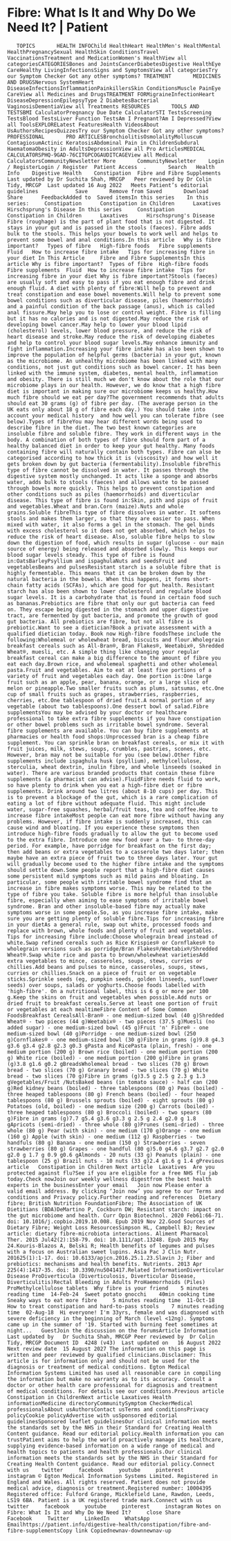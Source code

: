 # Fibre: What Is It and Why Do We Need It? | Patient

       TOPICS       HEALTH INFOChild HealthHeart HealthMen's HealthMental HealthPregnancySexual HealthSkin ConditionsTravel VaccinationsTreatment and MedicationWomen's HealthView all categoriesCATEGORIESBones and JointsCancerDiabetesDigestive HealthEye CareHealthy LivingInfectionsSigns and SymptomsView all categoriesTry our Symptom Checker Got any other symptoms? TREATMENT       MEDICINES AND DRUGSNervous SystemHeart DiseaseInfectionsInflammationPainkillersSkin ConditionsMuscle PainEye CareView all Medicines and DrugsTREATMENT FORMigraineInfectionHeart DiseaseDepressionEpilepsyType 2 DiabetesBacterial VaginosisDementiaView all Treatments RESOURCES       TOOLS AND TESTSBMI CalculatorPregnancy Due Date CalculatorSTI TestsScreening TestsBlood TestsLiver Function TestsAm I Pregnant?Am I Depressed?View all ToolsEXPLORELatest FeaturesHealth VideosAbout UsAuthorsRecipesQuizzesTry our Symptom Checker Got any other symptoms? PROFESSIONAL       PRO ARTICLESBronchiolitisOsmolalityMolluscum ContagiosumActinic KeratosisAbdominal Pain in ChildrenSubdural HaematomaObesity in AdultsDepressionView all Pro ArticlesMEDICAL CALCULATORSPHQ-9GAD-76CITGPCOGAUDITCAGEView all Medical CalculatorsCommunityNewsletter More       CommunityNewsletter    Login / RegisterLogin / Register  Patient Access  .       Search   Health Info    Digestive Health    Constipation  Fibre and Fibre Supplements Last updated by Dr Suchita Shah, MRCGP   Peer reviewed by Dr Colin Tidy, MRCGP  Last updated 16 Aug 2022   Meets Patient’s editorial guidelines            Save       Remove from Saved       Download      Share      FeedbackAdded to  Saved itemsIn this series    In this series:     Constipation      Constipation in Children      Laxatives      Hirschsprung's Disease In this series     Constipation      Constipation in Children      Laxatives      Hirschsprung's Disease Fibre (roughage) is the part of plant food that is not digested. It stays in your gut and is passed in the stools (faeces). Fibre adds bulk to the stools. This helps your bowels to work well and helps to prevent some bowel and anal conditions.In this article   Why is fibre important?   Types of fibre   High-fibre foods   Fibre supplements   Fluid   How to increase fibre intake   Tips for increasing fibre in your diet In This Article     Fibre and Fibre SupplementsIn this article Why is fibre important?  Types of fibre  High-fibre foods  Fibre supplements  Fluid  How to increase fibre intake  Tips for increasing fibre in your diet Why is fibre important?Stools (faeces) are usually soft and easy to pass if you eat enough fibre and drink enough fluid. A diet with plenty of fibre:Will help to prevent and treat constipation and ease bowel movements.Will help to prevent some bowel conditions such as diverticular disease, piles (haemorrhoids) and a painful condition of the back passage (anus), which is called anal fissure.May help you to lose or control weight. Fibre is filling but it has no calories and is not digested.May reduce the risk of developing bowel cancer.May help to lower your blood lipid (cholesterol) levels, lower blood pressure, and reduce the risk of heart disease and stroke.May reduce the risk of developing diabetes and help to control your blood sugar levels.May enhance immunity and fight inflammation.Increasing your fibre intake has also been shown to improve the population of helpful germs (bacteria) in your gut, known as the microbiome. An unhealthy microbiome has been linked with many conditions, not just gut conditions such as bowel cancer. It has been linked with the immune system, diabetes, mental health, inflammation and obesity. There is still much we don't know about the role that our microbiome plays in our health. However, we do know that a high fibre diet is important in making sure our microbiome keeps us healthy.How much fibre should we eat per day?The government recommends that adults should eat 30 grams (g) of fibre per day. (The average person in the UK eats only about 18 g of fibre each day.) You should take into account your medical history  and how well you can tolerate fibre (see below).Types of fibreYou may hear different words being used to describe fibre in the diet. The two best known categories are insoluble fibre and soluble fibre. They work in different ways in the body. A combination of both types of fibre should form part of a healthy balanced diet in order to keep your gut healthy. Many foods containing fibre will naturally contain both types. Fibre can also be categorised according to how thick it is (viscosity) and how well it gets broken down by gut bacteria (fermentability).Insoluble fibreThis type of fibre cannot be dissolved in water. It passes through the digestive system mostly unchanged. It acts like a sponge and absorbs water, adds bulk to stools (faeces) and allows waste to be passed through bowels more quickly. This helps to prevent constipation and other conditions such as piles (haemorrhoids) and diverticular disease. This type of fibre is found in:Skin, pith and pips of fruit and vegetables.Wheat and bran.Corn (maize).Nuts and whole grains.Soluble fibreThis type of fibre dissolves in water. It softens stools and makes them larger, so that they are easier to pass. When mixed with water, it also forms a gel in the stomach. The gel binds with excess cholesterol so it does not get absorbed, which helps to reduce the risk of heart disease. Also, soluble fibre helps to slow down the digestion of food, which results in sugar (glucose - our main source of energy) being released and absorbed slowly. This keeps our blood sugar levels steady. This type of fibre is found in:OatsBarleyPsyllium and ispaghulaNuts and seedsFruit and vegetablesBeans and pulsesResistant starch is a soluble fibre that is highly fermentable. This means that it can be broken down by the natural bacteria in the bowels. When this happens, it forms short-chain fatty acids (SCFAs), which are good for gut health. Resistant starch has also been shown to lower cholesterol and regulate blood sugar levels. It is a carbohydrate that is found in certain food such as bananas.Prebiotics are fibre that only our gut bacteria can feed on. They escape being digested in the stomach and upper digestive tract, are fermented by gut bacteria, and promote the growth of good gut bacteria. All prebiotics are fibre, but not all fibre is prebiotic.Want to see a dietician?Book a private assessment with a qualified dietician today. Book now High-fibre foodsThese include the following:Wholemeal or wholewheat bread, biscuits and flour.Wholegrain breakfast cereals such as All-Bran®, Bran Flakes®, Weetabix®, Shredded Wheat®, muesli, etc. A simple thing like changing your regular breakfast cereal can make a big difference to the amount of fibre you eat each day.Brown rice, and wholemeal spaghetti and other wholemeal pasta.Fruit and vegetables. Aim to eat at least five portions of a variety of fruit and vegetables each day. One portion is:One large fruit such as an apple, pear, banana, orange, or a large slice of melon or pineapple.Two smaller fruits such as plums, satsumas, etc.One cup of small fruits such as grapes, strawberries, raspberries, cherries, etc.One tablespoon of dried fruit.A normal portion of any vegetable (about two tablespoons).One dessert bowl of salad.Fibre supplementsYou may be advised by your doctor or healthcare professional to take extra fibre supplements if you have constipation or other bowel problems such as irritable bowel syndrome. Several fibre supplements are available. You can buy fibre supplements at pharmacies or health food shops:Unprocessed bran is a cheap fibre supplement. You can sprinkle bran on breakfast cereals, or mix it with fruit juices, milk, stews, soups, crumbles, pastries, scones, etc. However, bran may not be suitable for you (see below).Other fibre supplements include ispaghula husk (psyllium), methylcellulose, sterculia, wheat dextrin, inulin fibre, and whole linseeds (soaked in water). There are various branded products that contain these fibre supplements (a pharmacist can advise).FluidFibre needs fluid to work, so have plenty to drink when you eat a high-fibre diet or fibre supplements. Drink around two litres (about 8-10 cups) per day. This is to prevent a blockage of the gut, which is a rare complication of eating a lot of fibre without adequate fluid. This might include water, sugar-free squashes, herbal/fruit teas, tea and coffee.How to increase fibre intakeMost people can eat more fibre without having any problems. However, if fibre intake is suddenly increased, this can cause wind and bloating. If you experience these symptoms then introduce high-fibre foods gradually to allow the gut to become used to the extra fibre. Introduce one new food over a two- to three-day period. For example, have porridge for breakfast on the first day; then add beans or extra vegetables to a casserole two days later; then maybe have an extra piece of fruit two to three days later. Your gut will gradually become used to the higher fibre intake and the symptoms should settle down.Some people report that a high-fibre diet causes some persistent mild symptoms such as mild pains and bloating. In particular, some people with irritable bowel syndrome find that an increase in fibre makes symptoms worse. This may be related to the type of fibre you take. Soluble fibre is more helpful than insoluble fibre, especially when aiming to ease symptoms of irritable bowel syndrome. Bran and other insoluble-based fibre may actually make symptoms worse in some people.So, as you increase fibre intake, make sure you are getting plenty of soluble fibre.Tips for increasing fibre in your dietAs a general rule, swap out white, processed foods and replace with brown, whole foods and plenty of fruit and vegetables. Tips for increasing fibre include:Choose wholegrain bread instead of white.Swap refined cereals such as Rice Krispies® or Cornflakes® to wholegrain versions such as porridge/Bran Flakes®/Weetabix®/Shredded Wheat®.Swap white rice and pasta to brown/wholewheat varietiesAdd extra vegetables to mince, casseroles, soups, stews, curries or chillies.Add beans and pulses to mince, casseroles, soups, stews, curries or chillies.Snack on a piece of fruit or on vegetable sticks.Sprinkle seeds (eg, pumpkin seeds, golden linseeds, sunflower seeds) over soups, salads or yoghurts.Choose foods labelled with 'high-fibre'. On a nutritional label, this is 6 g or more per 100 g.Keep the skins on fruit and vegetables when possible.Add nuts or dried fruit to breakfast cereals.Serve at least one portion of fruit or vegetables at each mealtimeFibre Content of Some Common FoodsBreakfast CerealsAll-Bran® - one medium-sized bowl (40 g)Shredded Wheat® - two pieces (44 g)Weetabix® - two pieces (37.5 g)Muesli (no added sugar) - one medium-sized bowl (45 g)Fruit 'n' Fibre® - one medium-sized bowl (40 g)Porridge - one medium-sized bowl (250 g)Cornflakes® - one medium-sized bowl (30 g)Fibre in grams (g)9.8 g4.3 g3.6 g3.4 g2.8 g2.3 g0.3 gPasta and RicePasta (plain, fresh) - one medium portion (200 g) Brown rice (boiled) - one medium portion (200 g) White rice (boiled) - one medium portion (200 g)Fibre in grams (g)3.8 g1.6 g0.2 gBreadsWholemeal bread - two slices (70 g) Brown bread - two slices (70 g) Granary bread - two slices (70 g) White bread - two slices (70 g)Fibre in grams (g)3.5 g 2.5 g 2.3 g 1.3 gVegetables/Fruit /NutsBaked beans (in tomato sauce) - half can (200 g)Red kidney beans (boiled) - three tablespoons (80 g) Peas (boiled) - three heaped tablespoons (80 g) French beans (boiled) - four heaped tablespoons (80 g) Brussels sprouts (boiled) - eight sprouts (80 g) Potatoes (old, boiled) - one medium size (200 g) Carrots (boiled) - three heaped tablespoons (80 g) Broccoli (boiled) - two spears (80 g)Fibre in grams (g)7.7 g5.4 g3.6 g3.3 g 2.5 g 2.4 g2.0 g 1.8 gApricots (semi-dried) - three whole (80 g)Prunes (semi-dried) - three whole (80 g) Pear (with skin) - one medium (170 g)Orange - one medium (160 g) Apple (with skin) - one medium (112 g) Raspberries - two handfuls (80 g) Banana - one medium (150 g) Strawberries - seven strawberries (80 g) Grapes - one handful (80 g)5.0 g4.6 g3.7 g2.7 g2.0 g2.0 g 1.7 g 0.9 g0.6 gAlmonds - 20 nuts (33 g) Peanuts (plain) - one tablespoon (25 g) Brazil nuts - 10 nuts (33 g)2.4 g1.6 g 1.4 gPrevious article   Constipation in Children Next article  Laxatives  Are you protected against flu?See if you are eligible for a free NHS flu jab today.Check nowJoin our weekly wellness digestfrom the best health experts in the businessEnter your email   Join now Please enter a valid email address. By clicking ‘Join now’ you agree to our Terms and conditions and Privacy policy.Further reading and references  Dietary fibre; British Nutrition FoundationFibre; The Association of UK Dietitians (BDA)DeMartino P, Cockburn DW; Resistant starch: impact on the gut microbiome and health. Curr Opin Biotechnol. 2020 Feb61:66-71. doi: 10.1016/j.copbio.2019.10.008. Epub 2019 Nov 22.Good Sources of Dietary Fibre; Weight Loss ResourcesSimpson HL, Campbell BJ; Review article: dietary fibre-microbiota interactions. Aliment Pharmacol Ther. 2015 Jul42(2):158-79. doi: 10.1111/apt.13248. Epub 2015 May 24.Kouris-Blazos A, Belski R; Health benefits of legumes and pulses with a focus on Australian sweet lupins. Asia Pac J Clin Nutr. 201625(1):1-17. doi: 10.6133/apjcn.2016.25.1.23.Slavin J; Fiber and prebiotics: mechanisms and health benefits. Nutrients. 2013 Apr 225(4):1417-35. doi: 10.3390/nu5041417.Related InformationDiverticular Disease ProDiverticula (Diverticulosis, Diverticular Disease, Diverticulitis)Rectal Bleeding in Adults ProHaemorrhoids (Piles) ProMethylcellulose tablets  Why fibre is your friend    5 minutes reading time  14-Feb-24  Sweet potato gnocchi    40min cooking time      Sneaky ways to eat more fibre     5 minutes reading time  11-Oct-18  How to treat constipation and hard-to-pass stools    7 minutes reading time  02-Aug-18  Hi everyone! I'm 33yrs, female and was diagnosed with severe deficiency in the beginning of March (level <12ng). Symptoms came up in the summer of '19. Started with burning feet sometimes at night...   GuestJoin the discussion on the forumsArticle Information Last updated by   Dr Suchita Shah, MRCGP Peer reviewed by  Dr Colin Tidy, MRCGP Document ID  4248 (v43)  Last updated on   16 August 2022 Next review date  15 August 2027 The information on this page is written and peer reviewed by qualified clinicians.Disclaimer: This article is for information only and should not be used for the diagnosis or treatment of medical conditions. Egton Medical Information Systems Limited has used all reasonable care in compiling the information but make no warranty as to its accuracy. Consult a doctor or other health care professional for diagnosis and treatment of medical conditions. For details see our conditions.Previous article  Constipation in ChildrenNext article Laxatives Health informationMedicine directoryCommunitySymptom CheckerMedical professionalsAbout usAuthorsContact usTerms and conditionsPrivacy policyCookie policyAdvertise with usSponsored editorial guidelinesSponsored leaflet guidelinesOur clinical information meets the standards set by the NHS in their Standard for Creating Health Content guidance. Read our editorial policy.Health information you can trustPatient aims to help the world proactively manage its healthcare, supplying evidence-based information on a wide range of medical and health topics to patients and health professionals.Our clinical information meets the standards set by the NHS in their Standard for Creating Health Content guidance. Read our editorial policy.Connect with us    twitter     facebook     youtube     pinterest     instagram © Egton Medical Information Systems Limited. Registered in England and Wales. All rights reserved. Patient does not provide medical advice, diagnosis or treatment.Registered number: 10004395 Registered office: Fulford Grange, Micklefield Lane, Rawdon, Leeds, LS19 6BA. Patient is a UK registered trade mark.Connect with us    twitter     facebook     youtube     pinterest     instagram Notes on Fibre: What Is It and Why Do We Need It?     close Share          Facebook     Twitter     LinkedIn     WhatsApp     Emailhttps://patient.info/digestive-health/constipation/fibre-and-fibre-supplementsCopy link Copiednewnav-downnewnav-up


